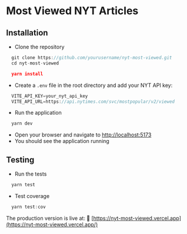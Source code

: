 # Most Viewed NYT Articles

## Installation

- Clone the repository

```js
  git clone https://github.com/yourusername/nyt-most-viewed.git
  cd nyt-most-viewed
```

```json
  yarn install
```

- Create a `.env` file in the root directory and add your NYT API key:

```js
  VITE_API_KEY=your_nyt_api_key
  VITE_API_URL=https://api.nytimes.com/svc/mostpopular/v2/viewed
```

- Run the application

```js
  yarn dev
```

- Open your browser and navigate to [http://localhost:5173](http://localhost:5173)
- You should see the application running

## Testing

- Run the tests

```js
  yarn test
```

- Test coverage

```js
  yarn test:cov
```

The production version is live at:
🔗 [https://nyt-most-viewed.vercel.app](https://nyt-most-viewed.vercel.app/)
